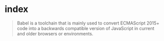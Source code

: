 # index

> Babel is a toolchain that is mainly used to convert ECMAScript 2015+ code into a backwards compatible version of JavaScript in current and older browsers or environments.
